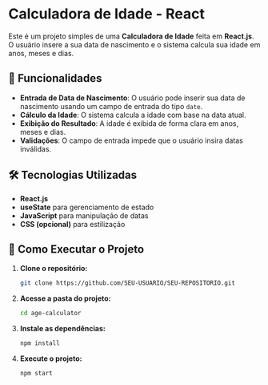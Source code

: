 # Calculadora de Idade - React

Este é um projeto simples de uma **Calculadora de Idade** feita em **React.js**. O usuário insere a sua data de nascimento e o sistema calcula sua idade em anos, meses e dias.

## 🚀 Funcionalidades
- **Entrada de Data de Nascimento**: O usuário pode inserir sua data de nascimento usando um campo de entrada do tipo `date`.
- **Cálculo da Idade**: O sistema calcula a idade com base na data atual.
- **Exibição do Resultado**: A idade é exibida de forma clara em anos, meses e dias.
- **Validações**: O campo de entrada impede que o usuário insira datas inválidas.

## 🛠️ Tecnologias Utilizadas
- **React.js**
- **useState** para gerenciamento de estado
- **JavaScript** para manipulação de datas
- **CSS (opcional)** para estilização


## 📌 Como Executar o Projeto
1. **Clone o repositório:**
   ```sh
   git clone https://github.com/SEU-USUARIO/SEU-REPOSITORIO.git
   ```

2. **Acesse a pasta do projeto:**
   ```sh
   cd age-calculator
   ```

3. **Instale as dependências:**
   ```sh
   npm install
   ```

4. **Execute o projeto:**
   ```sh
   npm start
   ```



